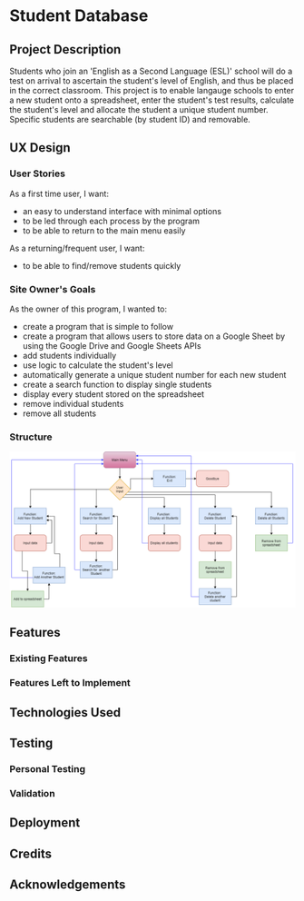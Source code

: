 # Student Database

## Project Description
Students who join an 'English as a Second Language (ESL)' school will do a test on arrival to ascertain the student's level of English, and thus be placed in the correct classroom.  This project is to enable langauge schools to enter a new student onto a spreadsheet, enter the student's test results, calculate the student's level and allocate the student a unique student number.  Specific students are searchable (by student ID) and removable.
## UX Design
### User Stories
As a first time user, I want:
* an easy to understand interface with minimal options
* to be led through each process by the program
* to be able to return to the main menu easily

As a returning/frequent user, I want:
* to be able to find/remove students quickly

### Site Owner's Goals
As the owner of this program, I wanted to:
* create a program that is simple to follow
* create a program that allows users to store data on a Google Sheet by using the Google Drive and Google Sheets APIs
* add students individually
* use logic to calculate the student's level
* automatically generate a unique student number for each new student
* create a search function to display single students
* display every student stored on the spreadsheet
* remove individual students
* remove all students

### Structure
![Flowchart Showing Structure of program](assets/images/flowchart.png)


## Features
### Existing Features
### Features Left to Implement

## Technologies Used

## Testing
### Personal Testing
### Validation

## Deployment

## Credits

## Acknowledgements
